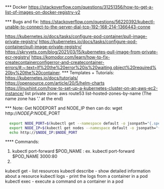 *** Docker
https://stackoverflow.com/questions/31251356/how-to-get-a-list-of-images-on-docker-registry-v2


*** Bugs and fix:
https://stackoverflow.com/questions/56220392/kubectl-unable-to-connect-to-the-server-dial-tcp-192-168-214-1366443-conne

https://kubernetes.io/docs/tasks/configure-pod-container/pull-image-private-registry/
https://kubernetes.io/docs/tasks/configure-pod-container/pull-image-private-registry/
https://skryvets.com/blog/2021/03/15/kubernetes-pull-image-from-private-ecr-registry/
https://komodor.com/learn/how-to-fix-createcontainerconfigerror-and-createcontainer-errors/#:~:text=If%20the%20error%20is%20waiting,object%20required%20by%20the%20container.
*** Templates + Tutorials:
https://kubernetes.io/docs/tutorials/
https://opensource.com/article/20/5/helm-charts
https://linuxhint.com/how-to-set-up-a-kubernetes-cluster-on-an-aws-ec2-instance/      list private zone: aws route53 list-hosted-zones-by-name (The name zone has '.' at the end)

*** Note:
Get NODEPORT and NODE_IP then can do: wget http://$NODE_IP:$NODE_PORT 
```sh
  export NODE_PORT=$(kubectl get --namespace default -o jsonpath="{.spec.ports[0].nodePort}" services cherry-chart)
  export NODE_IP=$(kubectl get nodes --namespace default -o jsonpath="{.items[0].status.addresses[0].address}")
  echo http://$NODE_IP:$NODE_PORT
```
**** Commands:
1. kubectl port-forward $POD_NAME <port of using localhost>:<port of Pod>
   ex. kubectl port-forward $POD_NAME 3000:80 
2. 
kubectl get - list resources
kubectl describe - show detailed information about a resource
kubectl logs - print the logs from a container in a pod
kubectl exec - execute a command on a container in a pod
